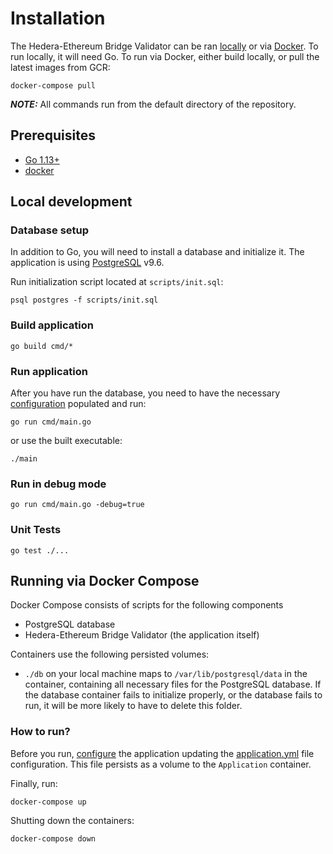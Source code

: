 # Installation

The Hedera-Ethereum Bridge Validator can be ran [locally](#local-development) or via [Docker](#running-via-docker-compose).
To run locally, it will need Go. To run via Docker, either build locally, or pull the latest images from GCR:

```
docker-compose pull
```

**_NOTE:_** All commands run from the default directory of the repository.

## Prerequisites
- [Go 1.13+](https://golang.org/doc/install)
- [docker](https://docs.docker.com/install/)

## Local development

### Database setup

In addition to Go, you will need to install a database and initialize it.
The application is using [PostgreSQL](https://postgresql.org) v9.6.

Run initialization script located at `scripts/init.sql`:
```
psql postgres -f scripts/init.sql
```

### Build application

```
go build cmd/*
```

### Run application

After you have run the database, you need to have the necessary [configuration](configuration.md) populated and run:
```
go run cmd/main.go
```

or use the built executable:

```
./main
```

### Run in debug mode

```
go run cmd/main.go -debug=true
```

### Unit Tests

```
go test ./...
```

## Running via Docker Compose

Docker Compose consists of scripts for the following components
 - PostgreSQL database
 - Hedera-Ethereum Bridge Validator (the application itself)
 
Containers use the following persisted volumes:
 - `./db` on your local machine maps to `/var/lib/postgresql/data` in the container, containing all necessary files
   for the PostgreSQL database. If the database container fails to initialize properly, or the database fails to run,
   it will be more likely to have to delete this folder. 
   
### How to run?

Before you run, [configure](configuration.md) the application updating the [application.yml](../application.yml)
file configuration. This file persists as a volume to the `Application` container.

Finally, run:
```
docker-compose up
```

Shutting down the containers:
```
docker-compose down
```